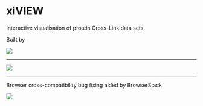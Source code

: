 # xiVIEW

Interactive visualisation of protein Cross-Link data sets.

Built by

[<img src="/images/logos/rappsilber-lab_blk.png">](http://rappsilberlab.org/rappsilber-laboratory-home-page/tools/xiview/ "Go To The Rappsilber Lab Home Page")

---

[<img src="/images/logos/wellcome-trust_blk.png">](https://wellcome.ac.uk/home "Go To The Wellcome Trust Home Page")

---
Browser cross-compatibility bug fixing aided by BrowserStack

[<img src="/images/logos/Browserstack-logo@2x.png">](https://www.browserstack.com "Go To BrowserStack.com")